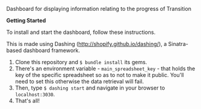 Dashboard for displaying information relating to the progress of Transition


__Getting Started__

To install and start the dashboard, follow these instructions.

This is made using Dashing (http://shopify.github.io/dashing/), a Sinatra-based dashboard framework.

1. Clone this repository and `$ bundle install` its gems.
2. There's an environment variable - `main_spreadsheet_key` - that holds the key of the specific spreadsheet so as to not to make it public. You'll need to set this otherwise the data retrieval will fail.
3. Then, type `$ dashing start` and navigate in your browser to `localhost:3030`.
4. That's all!
